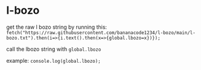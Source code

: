 # l-bozo
get the raw l bozo string by running this: `fetch("https://raw.githubusercontent.com/bananacode1234/l-bozo/main/l-bozo.txt").then(i=>{i.text().then(x=>{global.lbozo=x})});`

call the lbozo string with `global.lbozo`

example: `console.log(global.lbozo);`
